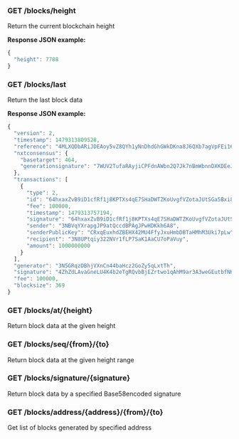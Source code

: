 ### GET /blocks/height

Return the current blockchain height

**Response JSON example:**

```js
{   
  "height": 7788    
}    
```

### GET /blocks/last

Return the last block data

**Response JSON example:**

```js
{   
  "version": 2,   
  "timestamp": 1479313809528,       
  "reference": "4MLXQDbARiJDEAoy5vZ8QYh1yNnDhdGhGWkDKna8J6QXb7agVpFEi16hHBGUxxnq8x4myG4w66DR4Ze8FM5dh8Gi",        
  "nxtconsensus": {       
    "basetarget": 464,        
    "generationsignature": "7WUV2TufaRAyjiCPFdnAWbn2Q7Jk7nBmWbnnDXKDEeJv"       
  },        
  "transactions": [       
    {       
      "type": 2,        
      "id": "64hxaxZvB9iD1cfRf1j8KPTXs4qE7SHaDWTZKoUvgfVZotaJUtSGa5Bxi86ufAfp5ifoNAGknBqS9CpxBKG9RNVR",       
      "fee": 100000,        
      "timestamp": 1479313757194,       
      "signature": "64hxaxZvB9iD1cfRf1j8KPTXs4qE7SHaDWTZKoUvgfVZotaJUtSGa5Bxi86ufAfp5ifoNAGknBqS9CpxBKG9RNVR",        
      "sender": "3NBVqYXrapgJP9atQccdBPAgJPwHDKkh6A8",              
      "senderPublicKey": "CRxqEuxhdZBEHX42MU4FfyJxuHmbDBTaHMhM3Uki7pLw",        
      "recipient": "3N8UPtqiy322NVr1fLP7SaK1AaCU7oPaVuy",             
      "amount": 1000000000        
    }       
  ],        
  "generator": "3N5GRqzDBhjVXnCn44baHcz2GoZy5qLxtTh",             
  "signature": "4ZhZdLAvaGneLU4K4b2eTgRQvbBjEZrtwo1qAhM9ar3A3weGEutbfNKM4WJ9JZnV8BXenx8JRGVNwpfxf3prGaxd",        
  "fee": 100000,        
  "blocksize": 369        
} 
```

### GET /blocks/at/{height}

Return block data at the given height

### GET /blocks/seq/{from}/{to}

Return block data at the given height range

### GET /blocks/signature/{signature}

Return block data by a specified Base58encoded signature

### GET /blocks/address/{address}/{from}/{to}

Get list of blocks generated by specified address

